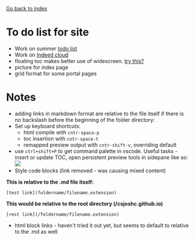 <head>
  
  <meta name="viewport" content="initial-scale=1, width=device-width">
</head>

<a href="index.html">Go back to index</a>

# To do list for site

- Work on summer [todo list](site_updates/5_2019/25_5_2019.html)
- Work on [Indeed cloud](site_updates/project_ideas/indeed_cloud.html)
- floating toc makes better use of widescreen. [try this?](https://afeld.github.io/bootstrap-toc/)
- picture for index page
- grid format for some portal pages

# Notes

- adding links in markdown format are relative to the file itself if there is no backslash before the beginning of the folder directory:
- Set up keyboard shortcuts:
  - html compile with `cntr-space-p`
  - toc insertion with `cntr-space-t`
  - remapped preview output with `cntr-shift-v`, overriding default
- use `ctrl+shift+P` to get command palette in vscode. Useful tasks - insert or update TOC, open persistent preview tools in sidepane like so:
  ![](https://i.imgur.com/BNdiun3.webp)
- Style code blocks (link removed - was causing mixed content)

**This is relative to the .md file itself:**

`[test link](foldername/filename.extension)`

**This would be relative to the root directory (/csjoshc.github.io)**

`[rest link](/foldername/filename.extension)`

- html block links - haven't tried it out yet, but seems to default to relative to the .md as well

